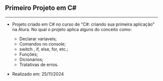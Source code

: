 ## Primeiro Projeto em C# 
---
- Projeto criado em C# no curso de "C#: criando sua primeira aplicação" na Alura. No qual o projeto aplica alguns do conceito como:
  - Declarar variaveis;
  - Comandos no console;
  - switch , if, else, for, etc.;
  - Funções;
  - Dicionarios;
  - Tratativas de erros.

- Realizado em: 25/11/2024
